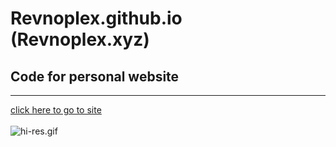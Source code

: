 
<!DOCTYPE html>
<html lang="en">
<head>
<link rel="stylesheet" type="text/css" href="/css/main.css">
</head>
<link rel="stylesheet" type="text/css" media="all" href="/css/main.css" />
<body>

<h1>Revnoplex.github.io (Revnoplex.xyz)</h1>

<h2>Code for personal website</h2>

<hr>


<p><a href="https://revnoplex.xyz">click here to go to site</a>
<!--<button onclick="document.location='page2.html'">also click here</button>-->
<br>
<br>
<img src="/media/images/untitled.GIF" alt="hi-res.gif">

</body>
</html>
